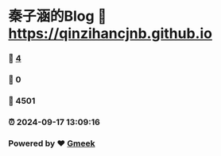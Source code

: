 # 秦子涵的Blog :link: https://qinzihancjnb.github.io 
### :page_facing_up: [4](https://qinzihancjnb.github.io/tag.html) 
### :speech_balloon: 0 
### :hibiscus: 4501 
### :alarm_clock: 2024-09-17 13:09:16 
### Powered by :heart: [Gmeek](https://github.com/Meekdai/Gmeek)
